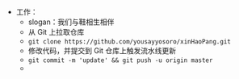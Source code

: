- 工作：
	- slogan：我们与鞋相生相伴
	- 从 Git 上拉取仓库
	- `git clone https://github.com/yousayyosoro/xinHaoPang.git`
	- 修改代码，并提交到 Git 仓库上触发流水线更新
	- `git commit -m 'update' && git push -u origin master`
	-